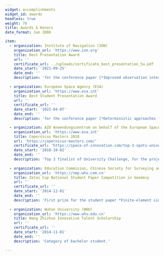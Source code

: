 ```yaml
---
widget: accomplishments
widget_id: awards
headless: true 
weight: 70
title: Awards & Honors
date_format: Jan 2006

item:
  - organization: Institute of Navigation (ION)
    organization_url: 'https://www.ion.org'
    title: Best Presentation Award
    url: ''
    certificate_url: ../uploads/certificate_best_presentation_Su.pdf
    date_start: '2021-09-25'
    date_end: ''
    description: 'for the conference paper [*Improved observation interval bounding for GNSS urban navigation*](https://sujingyao.netlify.app/publication/improved-observation-interval-bounding-for-multi-gnss-integrity-monitoring-in-urban-navigation/), presented at [*ION GNSS+ 2021, The 34th International Technical Meeting of the Satellite Division of The Institute of Navigation*](https://www.ion.org/gnss/index.cfm)'
    
  - organization: European Space Agency (ESA)
    organization_url: 'https://www.esa.int'
    title: Best Student Presentation Award
    url: ''
    certificate_url: ''
    date_start: '2022-04-07'
    date_end: ''
    description: 'for the conference paper [*Deterministic approaches for bounding GNSS uncertainty: A comparative analysis*](https://sujingyao.netlify.app/publication/deterministic-approaches-for-bounding-gnss-uncertainty-a-comparative-analysis/), presented at [*NAVITEC 2022, The 10th ESA Workshop on Satellite Navigation Technologies and European Workshop on GNSS Signals and Signal Processing*](https://atpi.eventsair.com/navitec-2022)'

  - organization: AZO Anwendungszentrum on behalf of the European Space Agency (ESA)
    organization_url: 'https://www.esa.int'
    title: Copernicus Masters 2018
    url: 'https://copernicus-masters.com/'
    certificate_url: 'https://space-of-innovation.com/top-3-spots-university-challenge-2018/'
    date_start: '2018-10-02'
    date_end: ''
    description: 'Top 3 finalist of University Challenge, for the project *Marine Navigation Safety Monitor (MaNSaM)*, supervised by [Dr. Thomas Gruber](https://www.asg.ed.tum.de/iapg/mitarbeiter/gruber/), Technical University of Munich.'
    
  - organization: Education Commision, Chinese Society for Surveying and Mapping
    organization_url: 'https://smp.whu.com.cn'
    title: Zetai Cup National Student Paper Competition in Geodesy
    url: ''
    certificate_url: ''
    date_start: '2014-12-01'
    date_end: ''
    description: 'First prize for the student paper *Finite-element simulation of generation factors analysis of a slow earthquake event*, supervised by [Prof. Caijun Xu](http://cjxu.users.sgg.whu.edu.cn/), Wuhan University.'
    
  - organization: Wuhan University (WHU)
    organization_url: 'https://www.whu.edu.cn'
    title: Wang Zhizhuo Innovative Talent Scholarship 
    url: ''
    certificate_url: ''
    date_start: '2014-11-01'
    date_end: ''
    description: 'Category of bachelor student.'    
  
---
```

